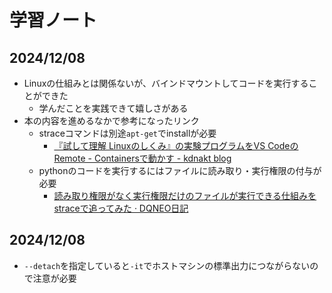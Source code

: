 # 学習ノート
## 2024/12/08
- Linuxの仕組みとは関係ないが、バインドマウントしてコードを実行することができた
  - 学んだことを実践できて嬉しさがある
- 本の内容を進めるなかで参考になったリンク
  - straceコマンドは別途`apt-get`でinstallが必要
    - [『試して理解 Linuxのしくみ』の実験プログラムをVS CodeのRemote - Containersで動かす - kdnakt blog](https://kdnakt.hatenablog.com/entry/how-linux-works)
  - pythonのコードを実行するにはファイルに読み取り・実行権限の付与が必要
    - [読み取り権限がなく実行権限だけのファイルが実行できる仕組みをstraceで追ってみた · DQNEO日記](https://dqn.sakusakutto.jp/2014/03/linux_permission_strace.html)
## 2024/12/08
- `--detach`を指定していると`-it`でホストマシンの標準出力につながらないので注意が必要